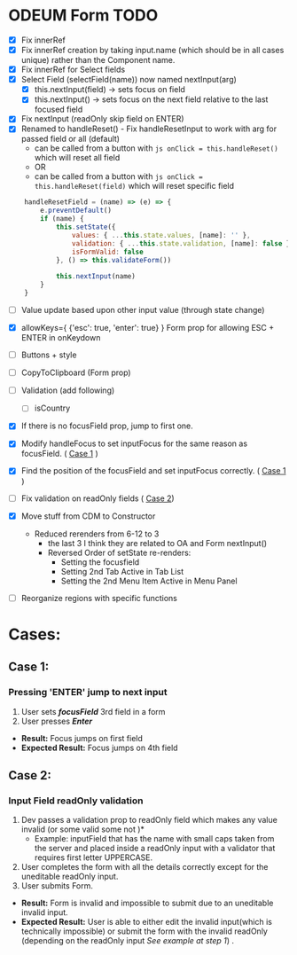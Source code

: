 # ODEUM Form TODO

- [x] Fix innerRef <!--or resolve with querySelectorAll + Fix focusField(name) -->
- [x] Fix innerRef creation by taking input.name (which should be in all cases unique) rather than the Component name.
- [x] Fix innerRef for Select fields
- [x] Select Field (selectField(name))  now named nextInput(arg)
	- [x] this.nextInput(field) -> sets focus on field
	- [x] this.nextInput() -> sets focus on the next field relative to the last focused field
- [x] Fix nextInput (readOnly skip field on ENTER)
- [x] Renamed to handleReset() -  Fix handleResetInput to work with arg for passed field or all (default)
	- can be called from a button with ```js onClick = this.handleReset()``` which will reset all field
	- OR
	- can be called from a button with ```js onClick = this.handleReset(field)``` which will reset specific field
		<!-- Need more details on this 
		Press ESC and reset only the current field?
		Only reset the value in args (name) or default reset all, created alternative handleResetField(name) -->
```js
	handleResetField = (name) => (e) => {
		e.preventDefault()
		if (name) {
			this.setState({ 
				values: { ...this.state.values, [name]: '' }, 
				validation: { ...this.state.validation, [name]: false },
				isFormValid: false 
			}, () => this.validateForm())
			
			this.nextInput(name)
		}
	}
```
- [ ] Value update based upon other input value (through state change)
		<!-- Need more details on this 
		The value of one field is based upon the value of a prior, ex. 
		Select Field = Country = Denmark then Phone Prefix = +45 -->

- [x] allowKeys={ {'esc': true, 'enter': true} } Form prop for allowing ESC + ENTER in onKeydown
- [ ] Buttons + style
- [ ] CopyToClipboard (Form prop)
		<!-- why would a user need to copy to clipboard the form values? 
		To remember something you enter into a form and save it elsewhere-->
- [ ] Validation (add following)
	- [ ] isCountry

- [x] If there is no focusField prop, jump to first one.
- [x] Modify handleFocus to set inputFocus for the same reason as focusField. ( [Case 1](#case-1) )
- [x] Find the position of the focusField and set inputFocus correctly. ( [Case 1](#case-1) )

- [ ] Fix validation on readOnly fields ( [Case 2](#case-2))
		<!-- why do we need validation on an input that basically can't be edited ? 
		If dev/user passes validation to a readonly field -->
- [x] Move stuff from CDM to Constructor 
	- Reduced rerenders from 6-12 to 3 
		- the last 3 I think they are related to OA and Form nextInput()
		- Reversed Order of setState re-renders: 
			- Setting the focusfield
			- Setting 2nd Tab Active in Tab List 
			- Setting the 2nd Menu Item Active in Menu Panel
 
- [ ] Reorganize regions with specific functions
# Cases: 
## Case 1: 
### Pressing 'ENTER' jump to next input 

1. User sets _**focusField**_ 3rd field in a form
2. User presses _**Enter**_

-  **Result:** Focus jumps on first field
- **Expected Result:** Focus jumps on 4th field



## Case 2:
### Input Field readOnly validation

1. Dev passes a validation prop to readOnly field which makes any value invalid (or some valid some not )*
	* Example: inputField that has the name with small caps taken from the server and placed inside a readOnly input with a validator that requires first letter UPPERCASE.
2. User completes the form with all the details correctly except for the uneditable readOnly input.
3. User submits Form.

- **Result:** Form is invalid and impossible to submit due to an uneditable invalid input.
- **Expected Result:** User is able to either edit the invalid input(which is technically impossible) or submit the form with the invalid readOnly (depending on the readOnly input _See example at step 1_) .

